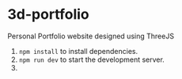 # 3d-portfolio
Personal Portfolio website designed using ThreeJS

1. `npm install` to install dependencies.  
2. `npm run dev` to start the development server.
3.
